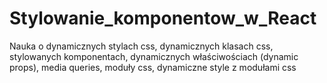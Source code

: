 # Stylowanie_komponentow_w_React
Nauka o dynamicznych stylach css, dynamicznych klasach css, stylowanych komponentach, dynamicznych właściwościach (dynamic props), media queries, moduły css, dynamiczne style z modułami css
